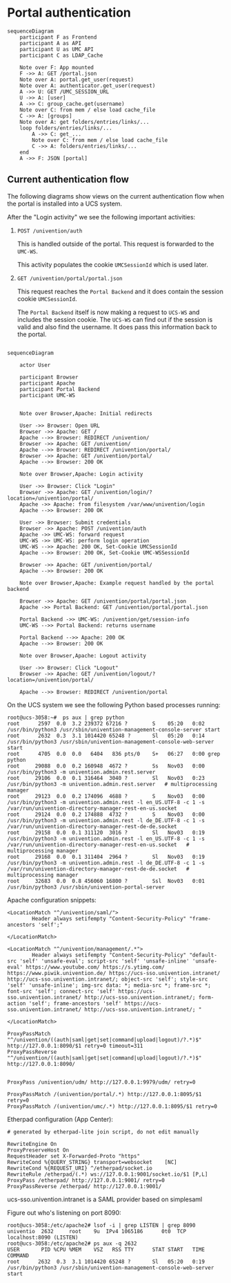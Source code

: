 # Portal authentication


```mermaid
sequenceDiagram
    participant F as Frontend
    participant A as API
    participant U as UMC API
    participant C as LDAP_Cache

    Note over F: App mounted
    F ->> A: GET /portal.json
    Note over A: portal.get_user(request)
    Note over A: authenticator.get_user(request)
    A ->> U: GET /UMC_SESSION_URL
    U ->> A: [user]
    A ->> C: group_cache.get(username)
    Note over C: from mem / else load cache_file
    C ->> A: [groups]
    Note over A: get folders/entries/links/...
    loop folders/entries/links/...
        A ->> C: get_...
        Note over C: from mem / else load cache_file
        C ->> A: folders/entries/links/...
    end
    A ->> F: JSON [portal]
```


## Current authentication flow

The following diagrams show views on the current authentication flow when the
portal is installed into a UCS system.

After the "Login activity" we see the following important activities:

1. `POST /univention/auth`

    This is handled outside of the portal. This request is forwarded to the
    `UMC-WS`.

    This activity populates the cookie `UMCSessionId` which is used later.

2. `GET /univention/portal/portal.json`

    This request reaches the `Portal Backend` and it does contain the session
    cookie `UMCSessionId`.

    The `Portal Backend` itself is now making a request to `UCS-WS` and includes
    the session cookie. The `UCS-WS` can find out if the session is valid and
    also find the username. It does pass this information back to the portal.


```mermaid

sequenceDiagram

    actor User

    participant Browser
    participant Apache
    participant Portal Backend
    participant UMC-WS


    Note over Browser,Apache: Initial redirects

    User ->> Browser: Open URL
    Browser ->> Apache: GET /
    Apache -->> Browser: REDIRECT /univention/
    Browser ->> Apache: GET /univention/
    Apache -->> Browser: REDIRECT /univention/portal/
    Browser ->> Apache: GET /univention/portal/
    Apache -->> Browser: 200 OK

    Note over Browser,Apache: Login activity

    User ->> Browser: Click "Login"
    Browser ->> Apache: GET /univention/login/?location=/univention/portal/
    Apache ->> Apache: from filesystem /var/www/univention/login
    Apache -->> Browser: 200 OK

    User ->> Browser: Submit credentials
    Browser ->> Apache: POST /univention/auth
    Apache ->> UMC-WS: forward request
    UMC-WS ->> UMC-WS: perform login operation
    UMC-WS -->> Apache: 200 OK, Set-Cookie UMCSessionId
    Apache -->> Browser: 200 OK, Set-Cookie UMC-WSSessionId

    Browser ->> Apache: GET /univention/portal/
    Apache -->> Browser: 200 OK

    Note over Browser,Apache: Example request handled by the portal backend

    Browser ->> Apache: GET /univention/portal/portal.json
    Apache ->> Portal Backend: GET /univention/portal/portal.json

    Portal Backend ->> UMC-WS: /univention/get/session-info
    UMC-WS -->> Portal Backend: returns username

    Portal Backend -->> Apache: 200 OK
    Apache -->> Browser: 200 OK

    Note over Browser,Apache: Logout activity

    User ->> Browser: Click "Logout"
    Browser ->> Apache: GET /univention/logout/?location=/univention/portal/

    Apache -->> Browser: REDIRECT /univention/portal
```


On the UCS system we see the following Python based processes running:

```
root@ucs-3058:~#  ps aux | grep python
root      2597  0.0  3.2 239372 67216 ?        S    05:20   0:02 /usr/bin/python3 /usr/sbin/univention-management-console-server start
root      2632  0.3  3.1 1014420 65248 ?       Sl   05:20   0:14 /usr/bin/python3 /usr/sbin/univention-management-console-web-server start
root      4705  0.0  0.0   6404   836 pts/0    S+   06:27   0:00 grep python
root     29088  0.0  0.2 160948  4672 ?        Ss   Nov03   0:00 /usr/bin/python3 -m univention.admin.rest.server
root     29106  0.0  0.1 316464  3040 ?        Sl   Nov03   0:23 /usr/bin/python3 -m univention.admin.rest.server   # multiprocessing manager
root     29123  0.0  0.2 174096  4688 ?        S    Nov03   0:00 /usr/bin/python3 -m univention.admin.rest -l en_US.UTF-8 -c 1 -s /var/run/univention-directory-manager-rest-en-us.socket
root     29124  0.0  0.2 174888  4732 ?        S    Nov03   0:00 /usr/bin/python3 -m univention.admin.rest -l de_DE.UTF-8 -c 1 -s /var/run/univention-directory-manager-rest-de-de.socket
root     29158  0.0  0.1 311120  3016 ?        Sl   Nov03   0:19 /usr/bin/python3 -m univention.admin.rest -l en_US.UTF-8 -c 1 -s /var/run/univention-directory-manager-rest-en-us.socket   # multiprocessing manager
root     29168  0.0  0.1 311404  2964 ?        Sl   Nov03   0:19 /usr/bin/python3 -m univention.admin.rest -l de_DE.UTF-8 -c 1 -s /var/run/univention-directory-manager-rest-de-de.socket   # multiprocessing manager
root     32683  0.0  0.8 456060 16800 ?        Ssl  Nov03   0:01 /usr/bin/python3 /usr/sbin/univention-portal-server
```


Apache configuration snippets:


```
<LocationMatch "^/univention/saml/">
        Header always setifempty "Content-Security-Policy" "frame-ancestors 'self';"

</LocationMatch>

<LocationMatch "^/univention/management/.*">
        Header always setifempty "Content-Security-Policy" "default-src 'self' 'unsafe-eval'; script-src 'self' 'unsafe-inline' 'unsafe-eval' https://www.youtube.com/ https://s.ytimg.com/ https://www.piwik.univention.de/ https://ucs-sso.univention.intranet/ http://ucs-sso.univention.intranet/; object-src 'self'; style-src 'self' 'unsafe-inline'; img-src data: *; media-src *; frame-src *; font-src 'self'; connect-src 'self' https://ucs-sso.univention.intranet/ http://ucs-sso.univention.intranet/; form-action 'self'; frame-ancestors 'self' https://ucs-sso.univention.intranet/ http://ucs-sso.univention.intranet/; "

</LocationMatch>
```


```
ProxyPassMatch "^/univention/((auth|saml|get|set|command|upload|logout)/?.*)$" http://127.0.0.1:8090/$1 retry=0 timeout=311
ProxyPassReverse "^/univention/((auth|saml|get|set|command|upload|logout)/?.*)$" http://127.0.0.1:8090/


ProxyPass /univention/udm/ http://127.0.0.1:9979/udm/ retry=0

ProxyPassMatch /(univention/portal/.*) http://127.0.0.1:8095/$1 retry=0
ProxyPassMatch /(univention/umc/.*) http://127.0.0.1:8095/$1 retry=0

```

Etherpad configuration (App Center):

```
# generated by etherpad-lite join script, do not edit manually

RewriteEngine On
ProxyPreserveHost On
RequestHeader set X-Forwarded-Proto "https"
RewriteCond %{QUERY_STRING} transport=websocket    [NC]
RewriteCond %{REQUEST_URI} ^/etherpad/socket.io
RewriteRule /etherpad/(.*) ws://127.0.0.1:9001/socket.io/$1 [P,L]
ProxyPass /etherpad/ http://127.0.0.1:9001/ retry=0
ProxyPassReverse /etherpad/ http://127.0.0.1:9001/
```


ucs-sso.univention.intranet is a SAML provider based on simplesaml


Figure out who's listening on port 8090:

```
root@ucs-3058:/etc/apache2# lsof -i | grep LISTEN | grep 8090
univentio  2632     root    9u  IPv4 1065186      0t0  TCP localhost:8090 (LISTEN)
root@ucs-3058:/etc/apache2# ps aux -q 2632
USER       PID %CPU %MEM    VSZ   RSS TTY      STAT START   TIME COMMAND
root      2632  0.3  3.1 1014420 65248 ?       Sl   05:20   0:19 /usr/bin/python3 /usr/sbin/univention-management-console-web-server start
```

